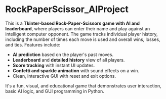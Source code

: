# RockPaperScissor_AIProject
This is a **Tkinter-based Rock-Paper-Scissors game with AI and leaderboard**, where players can enter their name and play against an intelligent computer opponent. The game tracks individual player history, including the number of times each move is used and overall wins, losses, and ties. Features include:

* **AI prediction** based on the player's past moves.
* **Leaderboard** and **detailed history** view of all players.
* **Score tracking** with instant UI updates.
* **Confetti and sparkle animation** with sound effects on a win.
* Clean, interactive GUI with reset and exit options.

It's a fun, visual, and educational game that demonstrates user interaction, basic AI logic, and GUI programming in Python.

